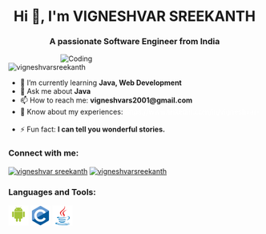 <!DOCTYPE html>
<html>
<head>

</head>
<body>
<h1 align="center">Hi 👋, I'm VIGNESHVAR SREEKANTH</h1>
<h3 align="center">A passionate Software Engineer from India</h3>
<img align="right" alt="Coding" width="400" src="https://cdn.dribbble.com/users/1162077/screenshots/3848914/programmer.gif">

<p align="left"> <img src="https://komarev.com/ghpvc/?username=vigneshvarsreekanth&label=Profile%20views&color=0e75b6&style=flat" alt="vigneshvarsreekanth" /> </p>

<ul>
  <li>🌱 I’m currently learning <strong>Java, Web Development</strong></li>
  <li>💬 Ask me about <strong>Java</strong></li>
  <li>📫 How to reach me: <strong>vigneshvars2001@gmail.com</strong></li>
  <li>📄 Know about my experiences: <a href="https://www.linkedin.com/in/vigneshvar-sreekanth-07a63416b/" style="color: white;">https://www.linkedin.com/in/vigneshvar-sreekanth-07a63416b/</a></li>
  <li>⚡ Fun fact: <strong>I can tell you wonderful stories.</strong></li>
</ul>

<h3 align="left">Connect with me:</h3>
<p align="left">
  <a href="https://www.linkedin.com/in/vigneshvar-sreekanth-07a63416b/" target="_blank"><img align="center" src="https://raw.githubusercontent.com/rahuldkjain/github-profile-readme-generator/master/src/images/icons/Social/linked-in-alt.svg" alt="vigneshvar sreekanth" height="30" width="40" /></a>
  <a href="https://instagram.com/vigneshvarsreekanth" target="_blank"><img align="center" src="https://raw.githubusercontent.com/rahuldkjain/github-profile-readme-generator/master/src/images/icons/Social/instagram.svg" alt="vigneshvarsreekanth" height="30" width="40" /></a>
</p>

<h3 align="left">Languages and Tools:</h3>
<p align="left">
  <a href="https://developer.android.com" target="_blank" rel="noreferrer"><img src="https://raw.githubusercontent.com/devicons/devicon/master/icons/android/android-original-wordmark.svg" alt="android" width="40" height="40" /></a>
  <a href="https://www.cprogramming.com/" target="_blank" rel="noreferrer"><img src="https://raw.githubusercontent.com/devicons/devicon/master/icons/c/c-original.svg" alt="c" width="40" height="40" /></a>
  <a href="https://www.java.com" target="_blank" rel="noreferrer"><img src="https://raw.githubusercontent.com/devicons/devicon/master/icons/java/java-original.svg" alt="java" width="40" height="40" /></a>
  <a href="https://www.mysql.com/" target="_blank" rel="noreferrer"><img src="https://raw.githubusercontent.com/devicons/dev
